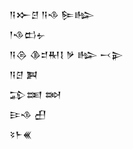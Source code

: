 <div class='block'>
<div class='line'>𒀀𒁍𒆪 𒀀𒈾 𒌉𒈗</div>
<div class='line'>𒁹𒈾𒆗𒉡</div>
<div class='line'>𒀀𒁲 𒆠𒄑𒊑𒋙 𒃻 𒈗 𒁁𒉌</div>
<div class='line'>𒀀𒆪 𒀉</div>
<div class='line'>𒁉𒌅 𒇷</div>
<div class='line'>𒄿𒈾 𒌷</div>
<div class='line'>𒂟𒈨𒌍</div>
</div>